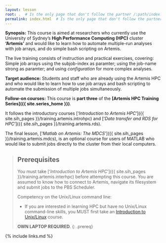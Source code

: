 ```yaml
---
layout: lesson
root: .  # Is the only page that don't follow the partner /:path/index.html
permalink: index.html  # Is the only page that don't follow the partner /:path/index.html
---
```


**Synopsis:** This course is aimed at researchers who currently use the University of Sydney’s **High Performance Computing (HPC)** cluster **‘Artemis’** and would like to learn how to automate multiple-run analyses with job arrays, and do simple bash scripting on Artemis.

The live training consists of instruction and practical exercises, covering: Simple job arrays using the subjob-index as paramter; using the job-name strong as paramter; and using _configuration_ for more complex analyses.

**Target audience:** Students and staff who are already using the Artemis HPC and who would like to learn how to use job arrays and bash scripting to automate the submission of multiple jobs simultaneously.

**Follow-on courses:** This course is **part three** of the **[Artemis HPC Training Series]({{ site.series_home }})**.

It follows the introductory courses  [‘_Introduction to Artemis HPC_’]({{ site.sih_pages }}/training.artemis.introhpc) and [‘_Data transfer and RDS for HPC_’]({{ site.sih_pages }}/training.artemis.rds).

The final lesson, ['_Matlab on Artemis: The MDCS_']({{ site.sih_pages }}/training.artemis.mdcs), is an optional course for users of MATLAB who would like to submit jobs directly to the cluster from their local computers.

> ## Prerequisites
> You must take [‘_Introduction to Artemis HPC_’]({{ site.sih_pages }}/training.artemis.interhpc) before attempting this course. You are assumed to know how to connect to Artemis, navigate its filesystem and submit jobs to the PBS Scheduler.
>
> Competency on the Unix/Linux command line:
>
> * If you are interested in learning HPC but have no Unix/Linux command-line skills, you MUST first take an [Introduction to Unix/Linux](https://intersect.org.au/training/course/unix) course.
>
> **OWN LAPTOP REQUIRED**.
{: .prereq}



{% include links.md %}
